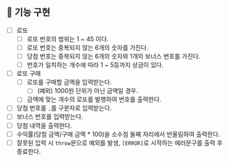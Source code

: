 ## 📃 기능 구현

- [ ] 로또
  - [ ] 로또 번호의 범위는 1 ~ 45 이다.
  - [ ] 로또 번호는 중복되지 않는 6개의 숫자를 가진다.
  - [ ] 당첨 번호는 중복되지 않는 6개의 숫자와 1개의 보너스 번호를 가진다.
  - [ ] 번호가 일치하는 개수에 따라 1 ~ 5등까지 상금이 있다.
- [ ] 로또 구매
  - [ ] 로또를 구매할 금액을 입력받는다.
    - [ ] (예외) 1000원 단위가 아닌 금액일 경우.
  - [ ] 금액에 맞는 개수의 로또를 발행하여 번호를 출력한다.
- [ ] 당첨 번호를 `,`를 구분자로 입력받는다.
- [ ] 보너스 번호를 입력받는다.
- [ ] 당첨 내역을 출력한다.
- [ ] 수익률(당첨 금액/구매 금액 \* 100)을 소수점 둘째 자리에서 반올림하여 출력한다.
- [ ] 잘못된 입력 시 `throw`문으로 예외를 발생, `[ERROR]`로 시작하는 에러문구를 출력 후 종료한다.
